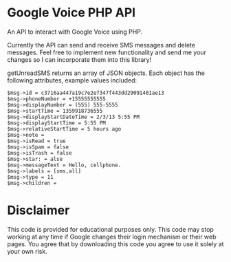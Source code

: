 Google Voice PHP API
====================

An API to interact with Google Voice using PHP.

Currently the API can send and receive SMS messages and delete messages. Feel free to implement new functionality and send me your changes so I can incorporate them into this library!

getUnreadSMS returns an array of JSON objects. Each object has the following attributes, example
values included:

	$msg->id = c3716aa447a19c7e2e7347f443dd29091401ae13
	$msg->phoneNumber = +15555555555
	$msg->displayNumber = (555) 555-5555
	$msg->startTime = 1359918736555
	$msg->displayStartDateTime = 2/3/13 5:55 PM
	$msg->displayStartTime = 5:55 PM
	$msg->relativeStartTime = 5 hours ago
	$msg->note = 
	$msg->isRead = true
	$msg->isSpam = false
	$msg->isTrash = false
	$msg->star: = alse
	$msg->messageText = Hello, cellphone.
	$msg->labels = [sms,all]
	$msg->type = 11
	$msg->children = 

Disclaimer
==========

This code is provided for educational purposes only. This code may stop
working at any time if Google changes their login mechanism or their web
pages. You agree that by downloading this code you agree to use it solely
at your own risk.
